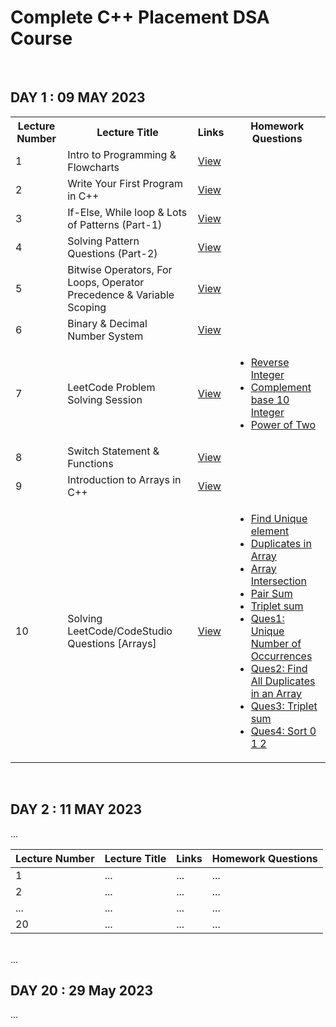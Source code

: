 # Complete C++ Placement DSA Course
<br>
<h2>DAY 1 : 09 MAY 2023</h2>
<table>
  <tr>
    <th>Lecture Number</th>
    <th>Lecture Title</th>
    <th>Links</th>
    <th>Homework Questions</th>
  </tr>
  <tr>
    <td>1</td>
    <td>Intro to Programming & Flowcharts</td>
    <td><a href="https://drive.google.com/file/d/1Mf2JpjY2z6s1Nl18ue1PDxdGoie50ywb/view">View</a></td>
    <td></td>
  </tr>
  <tr>
    <td>2</td>
    <td>Write Your First Program in C++</td>
    <td><a href="https://drive.google.com/file/d/14CMAnuh2b4Lg0Qf2nJS_ZtYwg1PMoF_q/view">View</a></td>
    <td></td>
  </tr>
  <tr>
    <td>3</td>
    <td>If-Else, While loop & Lots of Patterns (Part-1)</td>
    <td><a href="https://drive.google.com/file/d/1SrRo9oiIKS3D4JR4Er3tY85hALXzgdIT/view">View</a></td>
    <td></td>
  </tr>
  <tr>
    <td>4</td>
    <td>Solving Pattern Questions (Part-2)</td>
    <td><a href="https://drive.google.com/file/d/1onLkPV9zr6HUHEVtgLzxRJCL4tzpY5ux/view">View</a></td>
    <td></td>
  </tr>
  <tr>
    <td>5</td>
    <td>Bitwise Operators, For Loops, Operator Precedence & Variable Scoping</td>
    <td><a href="https://drive.google.com/file/d/1hBPUhy-1v-9eCqTMnZLaAVehAc9unctJ/view">View</a></td>
    <td></td>
  </tr>
  <tr>
    <td>6</td>
    <td>Binary & Decimal Number System</td>
    <td><a href="https://drive.google.com/file/d/1hLijJiM2oHdDpTinO2ploLm3QhrsaGix/view">View</a></td>
    <td></td>
  </tr>
  <tr>
    <td>7</td>
    <td>LeetCode Problem Solving Session</td>
    <td><a href="https://drive.google.com/file/d/1l0sV5t5AeujRd2D35j5JC4qTUbq8xMOu/view">View</a></td>
    <td>
        <ul>
            <li><a href="https://leetcode.com/problems/reverse-integer/description/">Reverse Integer</a></li>
            <li><a href="https://leetcode.com/problems/complement-of-base-10-integer/">Complement base 10 Integer</a></li>
            <li><a href="https://leetcode.com/problems/power-of-two/">Power of Two</a></li>
        </ul>
  </tr>
  <tr>
<td>8</td>
<td>Switch Statement & Functions</td>
<td><a href="https://drive.google.com/file/d/1pp8Os3PYPh2zGiU0lUVGXbMoXEBIsBOX/view">View</a></td>
<td></td>
    </tr>
  <tr>
    <td>9</td>
    <td>Introduction to Arrays in C++</td>
    <td><a href="https://drive.google.com/file/d/1gSbnSQvpzauATYAC3PtBT1fFzy7_Z-mj/view">View</a></td>
    <td></td>
  </tr>
  <tr>
    <td>10</td>
    <td>Solving LeetCode/CodeStudio Questions [Arrays]</td>
    <td><a href="https://drive.google.com/file/d/1IYPF9B-YgQ7Bk7YiX0fLllwnm7QutdKB/view">View</a></td>
    <td>
        <ul>
            <li><a href="https://bit.ly/3y01Zdu">Find Unique element</a></li>
            <li><a href="https://bit.ly/3dm6bdZ">Duplicates in Array</a></li>
            <li><a href="https://bit.ly/3Il0c7n">Array Intersection</a></li>
            <li><a href="https://bit.ly/3EwlU6e">Pair Sum</a></li>
            <li><a href="https://bit.ly/3GbgVs3">Triplet sum</a></li>
	    <li><a href="https://leetcode.com/problems/unique-number-of-occurrences/">Ques1: Unique Number of Occurrences</a></li>
            <li><a href="https://leetcode.com/problems/find-all-duplicates-in-an-array/">Ques2: Find All Duplicates in an Array</a></li>
            <li><a href="https://bit.ly/3GbgVs3">Ques3: Triplet sum</a></li>
            <li><a href="https://bit.ly/3DfQW0s">Ques4: Sort 0 1 2</a></li>
        </ul>
    </td>
  </tr>
</table>
<br>
<h2>DAY 2 : 11 MAY 2023</h2>
<table>
  <thead>
    <tr>
      <th>Lecture Number</th>
      <th>Lecture Title</th>
      <th>Links</th>
      <th>Homework Questions</th>
    </tr>
  </thead>
  <tbody>
    <tr>
      <td>1</td>
      <td>...</td>
      <td>...</td>
      <td>...</td>
    </tr>
    <tr>
      <td>2</td>
      <td>...</td>
      <td>...</td>
      <td>...</td>
    </tr>
    ...
     <tr>
      <td>...</td>
      <td>...</td>
      <td>...</td>
      <td>...</td>
    </tr>
    <tr>
      <td>20</td>
      <td>...</td>
      <td>...</td>
      <td>...</td>
    </tr>
  </tbody>
</table>
<br>
...
<br>
<h2>DAY 20 : 29 May 2023</h2>
...
